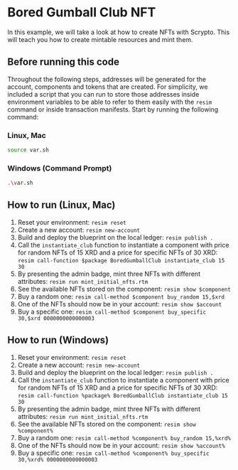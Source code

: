 # Bored Gumball Club NFT
In this example, we will take a look at how to create NFTs with Scrypto. This will teach you how to create mintable resources and mint them. 

## Before running this code
Throughout the following steps, addresses will be generated for the account, components and tokens that are created. For simplicity, we included a script that you can run to store those addresses inside environment variables to be able to refer to them easily with the `resim` command or inside transaction manifests. Start by running the following command:

### Linux, Mac
```bash
source var.sh
```

### Windows (Command Prompt)
```bash
.\var.sh
```

## How to run (Linux, Mac)
1. Reset your environment: `resim reset`
1. Create a new account: `resim new-account`
1. Build and deploy the blueprint on the local ledger: `resim publish .`
1. Call the `instantiate_club` function to instantiate a component with price for random NFTs of 15 XRD and a price for specific NFTs of 30 XRD: `resim call-function $package BoredGumballClub instantiate_club 15 30`
1. By presenting the admin badge, mint three NFTs with different attributes: `resim run mint_initial_nfts.rtm`
1. See the available NFTs stored on the component: `resim show $component`
1. Buy a random one: `resim call-method $component buy_random 15,$xrd`
1. One of the NFTs should now be in your account: `resim show $account`
1. Buy a specific one: `resim call-method $component buy_specific 30,$xrd 0000000000000003`

## How to run (Windows)
1. Reset your environment: `resim reset`
1. Create a new account: `resim new-account`
1. Build and deploy the blueprint on the local ledger: `resim publish .`
1. Call the `instantiate_club` function to instantiate a component with price for random NFTs of 15 XRD and a price for specific NFTs of 30 XRD: `resim call-function %package% BoredGumballClub instantiate_club 15 30`
1. By presenting the admin badge, mint three NFTs with different attributes: `resim run mint_initial_nfts.rtm`
1. See the available NFTs stored on the component: `resim show %component%`
1. Buy a random one: `resim call-method %component% buy_random 15,%xrd%`
1. One of the NFTs should now be in your account: `resim show %account%`
1. Buy a specific one: `resim call-method %component% buy_specific 30,%xrd% 0000000000000003`
